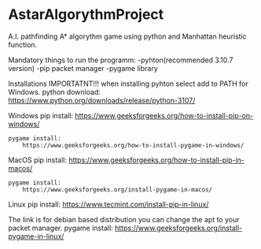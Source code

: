 # AstarAlgorythmProject
A.I. pathfinding A* algorythm game using python and Manhattan heuristic function.

Mandatory things to run the programm:
-pyhton(recommended 3.10.7 version)
-pip packet manager
-pygame library

Installations
IMPORTATNT!!! when installing pyhton select add to PATH for Windows.
    python download: 
        https://www.python.org/downloads/release/python-3107/

Windows
    pip  install: 
        https://www.geeksforgeeks.org/how-to-install-pip-on-windows/

    pygame install: 
        https://www.geeksforgeeks.org/how-to-install-pygame-in-windows/

MacOS
    pip install: 
        https://www.geeksforgeeks.org/how-to-install-pip-in-macos/

    pygame install: 
        https://www.geeksforgeeks.org/install-pygame-in-macos/ 

Linux
    pip install: 
        https://www.tecmint.com/install-pip-in-linux/

The link is for debian based distribution you can change the apt to your packet manager.
    pygame install: 
        https://www.geeksforgeeks.org/install-pygame-in-linux/

    

